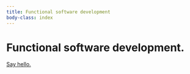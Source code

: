 ```yaml
---
title: Functional software development
body-class: index
---
```



# Functional software development.

<a href="" id="hello">Say hello.</a>


<script>
addEventListener('load', function () {
  document.getElementById('hello').href = magic.rot13('znvygb:uryyb@yrnfgsvkrq.pbz');
});
</script>
